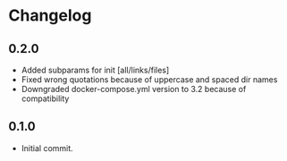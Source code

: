 # Changelog

## 0.2.0
- Added subparams for init [all/links/files]
- Fixed wrong quotations because of uppercase and spaced dir names
- Downgraded docker-compose.yml version to 3.2 because of compatibility

## 0.1.0
- Initial commit.